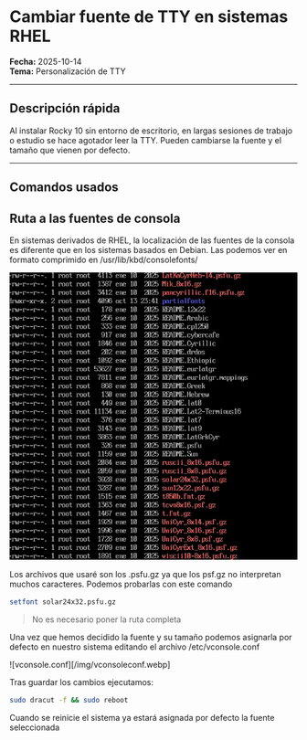 # Cambiar fuente de TTY en sistemas RHEL
**Fecha:** 2025-10-14  
**Tema:** 
Personalización de TTY

---

## Descripción rápida
  
Al instalar Rocky 10 sin entorno de escritorio, en largas sesiones de trabajo o estudio se hace agotador leer la TTY. Pueden cambiarse la fuente y el tamaño que vienen por defecto.

---

## Comandos usados

## Ruta a las fuentes de consola

En sistemas derivados de RHEL, la localización de las fuentes de la consola es diferente que en los sistemas basados en Debian.
Las podemos ver en formato comprimido en /usr/lib/kbd/consolefonts/

![listado de consolefonts](/img/rocky-fontconsole.webp)

Los archivos que usaré son los .psfu.gz ya que los psf.gz no interpretan muchos caracteres.
Podemos probarlas con este comando 
```bash
setfont solar24x32.psfu.gz
```
> No es necesario poner la ruta completa

Una vez que hemos decidido la fuente y su tamaño podemos asignarla por defecto en nuestro sistema editando el archivo /etc/vconsole.conf

![vconsole.conf][/img/vconsoleconf.webp]

Tras guardar los cambios ejecutamos:
```bash
sudo dracut -f && sudo reboot
```
Cuando se reinicie el sistema ya estará asignada por defecto la fuente seleccionada

